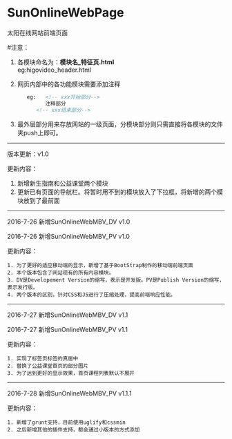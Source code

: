 # SunOnlineWebPage
太阳在线网站前端页面

#注意：

1. 各模块命名为：**模块名_特征页.html**   
   eg:higovideo_header.html
2. 网页内部中的各功能模块需要添加注释

   ```html
      eg:   <!-- xxx开始部分-->
            注释部分
         <!-- xxx结束部分-->
   ```
3. 最外层部分用来存放网站的一级页面，分模块部分则只需直接将各模块的文件夹push上即可。

---

版本更新：v1.0

更新内容：

   1. 新增新生指南和公益课堂两个模块 
   2. 更新已有页面的导航栏。将暂时用不到的模块放入了下拉框，将新增的两个模块放到了最前面

---

2016-7-26  新增SunOnlineWebMBV_DV v1.0

2016-7-26  新增SunOnlineWebMBV_PV v1.0

更新内容：
	
	1. 为了更好的适应移动端的显示，新增了基于BootStrap制作的移动端前端页面
	2. 本个版本包含了网站现有的所有内容模块。
	3. DV是Developement Version的缩写，表示是开发版。PV是Publish Version的缩写，表示发行版。
	4. 两个版本的区别，针对CSS和JS进行了压缩处理，提高前端响应性能。
	
---

2016-7-27  新增SunOnlineWebMBV_DV v1.1

2016-7-27  新增SunOnlineWebMBV_PV v1.1

更新内容：
	
	1. 实现了标签页标签的真居中
	2. 替换了公益课堂首页的部分图片
	3. 为了达到更好的显示效果，首页课程列表默认不展开

---

2016-7-28 新增SunOnlineWebMBV_PV v1.1.1

更新内容：
	
	1. 新增了grunt支持，目前使用uglify和cssmin
	2. 之后新增其他的插件支持，都会通过小版本的方式添加
